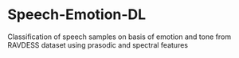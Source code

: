 # Speech-Emotion-DL
Classification of speech samples on basis of emotion and tone from RAVDESS dataset using prasodic and spectral features

